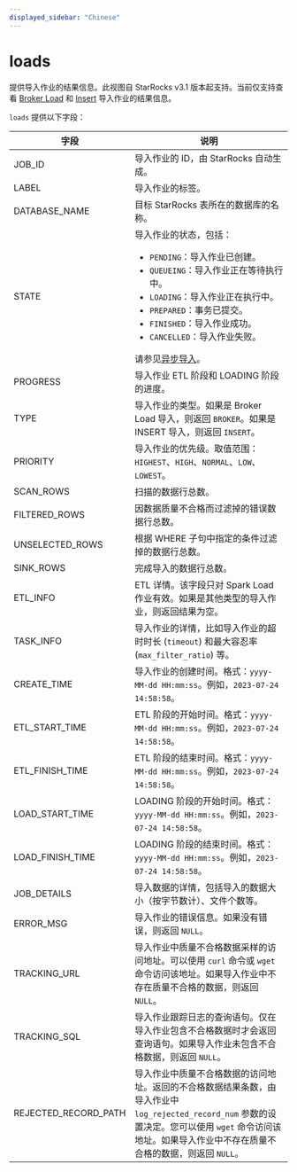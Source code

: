 ```yaml
---
displayed_sidebar: "Chinese"
---
```


# loads

提供导入作业的结果信息。此视图自 StarRocks v3.1 版本起支持。当前仅支持查看 [Broker Load](../../sql-reference/sql-statements/data-manipulation/BROKER_LOAD.md) 和 [Insert](../../sql-reference/sql-statements/data-manipulation/insert.md) 导入作业的结果信息。

`loads` 提供以下字段：

| **字段**             | **说明**                                                     |
| -------------------- | ------------------------------------------------------------ |
| JOB_ID               | 导入作业的 ID，由 StarRocks 自动生成。                       |
| LABEL                | 导入作业的标签。                                             |
| DATABASE_NAME        | 目标 StarRocks 表所在的数据库的名称。                        |
| STATE                | 导入作业的状态，包括：<ul><li>`PENDING`：导入作业已创建。</li><li>`QUEUEING`：导入作业正在等待执行中。</li><li>`LOADING`：导入作业正在执行中。</li><li>`PREPARED`：事务已提交。</li><li>`FINISHED`：导入作业成功。</li><li>`CANCELLED`：导入作业失败。</li></ul>请参见[异步导入](../../loading/Loading_intro.md#异步导入)。 |
| PROGRESS             | 导入作业 ETL 阶段和 LOADING 阶段的进度。                     |
| TYPE                 | 导入作业的类型。如果是 Broker Load 导入，则返回 `BROKER`。如果是 INSERT 导入，则返回 `INSERT`。 |
| PRIORITY             | 导入作业的优先级。取值范围：`HIGHEST`、`HIGH`、`NORMAL`、`LOW`、`LOWEST`。 |
| SCAN_ROWS            | 扫描的数据行总数。                                           |
| FILTERED_ROWS        | 因数据质量不合格而过滤掉的错误数据行总数。                   |
| UNSELECTED_ROWS      | 根据 WHERE 子句中指定的条件过滤掉的数据行总数。              |
| SINK_ROWS            | 完成导入的数据行总数。                                       |
| ETL_INFO             | ETL 详情。该字段只对 Spark Load 作业有效。如果是其他类型的导入作业，则返回结果为空。 |
| TASK_INFO            | 导入作业的详情，比如导入作业的超时时长 (`timeout`) 和最大容忍率 (`max_filter_ratio`) 等。 |
| CREATE_TIME          | 导入作业的创建时间。格式：`yyyy-MM-dd HH:mm:ss`。例如，`2023-07-24 14:58:58`。 |
| ETL_START_TIME       | ETL 阶段的开始时间。格式：`yyyy-MM-dd HH:mm:ss`。例如，`2023-07-24 14:58:58`。 |
| ETL_FINISH_TIME      | ETL 阶段的结束时间。格式：`yyyy-MM-dd HH:mm:ss`。例如，`2023-07-24 14:58:58`。 |
| LOAD_START_TIME      | LOADING 阶段的开始时间。格式：`yyyy-MM-dd HH:mm:ss`。例如，`2023-07-24 14:58:58`。 |
| LOAD_FINISH_TIME     | LOADING 阶段的结束时间。格式：`yyyy-MM-dd HH:mm:ss`。例如，`2023-07-24 14:58:58`。 |
| JOB_DETAILS          | 导入数据的详情，包括导入的数据大小（按字节数计）、文件个数等。 |
| ERROR_MSG            | 导入作业的错误信息。如果没有错误，则返回 `NULL`。            |
| TRACKING_URL         | 导入作业中质量不合格数据采样的访问地址。可以使用 `curl` 命令或 `wget` 命令访问该地址。如果导入作业中不存在质量不合格的数据，则返回 `NULL`。 |
| TRACKING_SQL         | 导入作业跟踪日志的查询语句。仅在导入作业包含不合格数据时才会返回查询语句。如果导入作业未包含不合格数据，则返回 `NULL`。 |
| REJECTED_RECORD_PATH | 导入作业中质量不合格数据的访问地址。返回的不合格数据结果条数，由导入作业中 `log_rejected_record_num` 参数的设置决定。您可以使用 `wget` 命令访问该地址。如果导入作业中不存在质量不合格的数据，则返回 `NULL`。 |
